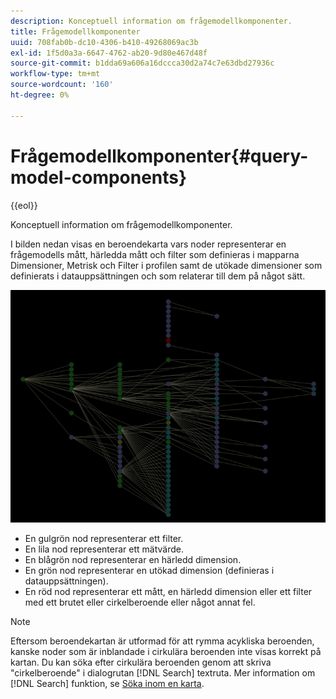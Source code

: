 ```yaml
---
description: Konceptuell information om frågemodellkomponenter.
title: Frågemodellkomponenter
uuid: 708fab0b-dc10-4306-b410-49268069ac3b
exl-id: 1f5d0a3a-6647-4762-ab20-9d80e467d48f
source-git-commit: b1dda69a606a16dccca30d2a74c7e63dbd27936c
workflow-type: tm+mt
source-wordcount: '160'
ht-degree: 0%

---
```


# Frågemodellkomponenter{#query-model-components}

{{eol}}

Konceptuell information om frågemodellkomponenter.

I bilden nedan visas en beroendekarta vars noder representerar en frågemodells mått, härledda mått och filter som definieras i mapparna Dimensioner, Metrisk och Filter i profilen samt de utökade dimensioner som definierats i datauppsättningen och som relaterar till dem på något sätt.

![](assets/vis_DependencyMap_QueryModel.png)

* En gulgrön nod representerar ett filter.
* En lila nod representerar ett mätvärde.
* En blågrön nod representerar en härledd dimension.
* En grön nod representerar en utökad dimension (definieras i datauppsättningen).
* En röd nod representerar ett mått, en härledd dimension eller ett filter med ett brutet eller cirkelberoende eller något annat fel.

>[!NOTE]
>
>Eftersom beroendekartan är utformad för att rymma acykliska beroenden, kanske noder som är inblandade i cirkulära beroenden inte visas korrekt på kartan. Du kan söka efter cirkulära beroenden genom att skriva &quot;cirkelberoende&quot; i dialogrutan [!DNL Search] textruta. Mer information om [!DNL Search] funktion, se [Söka inom en karta](../../../../../home/c-get-started/c-admin-intrf/c-dataset-mgrs/c-dep-maps/t-srch-map.md#task-a1e7065a538d46c78a7d28676d880dfb).

